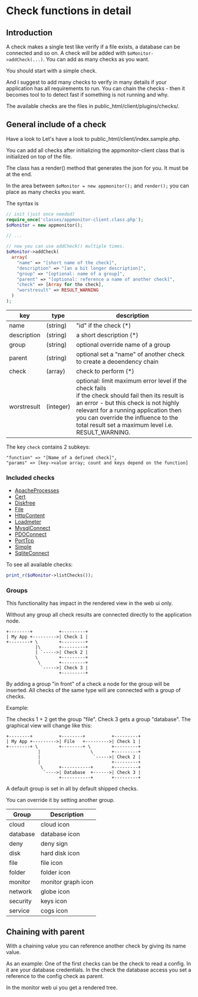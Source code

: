 # Check functions in detail #

## Introduction ##

A check makes a single test like verify if a file exists, a database can be connected and so on. A check will be added with `$oMonitor->addCheck(...)`. You can add as many checks as you want.

You should start with a simple check.

And I suggest to add many checks to verify in many details if your application has all requirements to run. You can chain the checks - then it becomes tool to to detect fast if something is not running and why.

The available checks are the files in public_html/client/plugins/checks/.

## General include of a check ##

Have a look to Let's have a look to public_html/client/index.sample.php.

You can add all checks after initializing the appmonitor-client class that
is initialized on top of the file.

The class has a render() method that generates the json for you. It must be at the end.

In the area between `$oMonitor = new appmonitor();` and `render();` you can place
as many checks you want.

The syntax is

```php
// init (just once needed)
require_once('classes/appmonitor-client.class.php');
$oMonitor = new appmonitor();

// ...

// now you can use addCheck() multiple times.
$oMonitor->addCheck(
  array(
    "name" => "[short name of the check]",
    "description" => "[an a bit longer description]",
    "group" => "[optional: name of a group]",
    "parent" => "[optional: reference a name of another check]",
    "check" => [Array for the check],
    "worstresult" => RESULT_WARNING
  )
);
```

| key        | type     | description |
|---         |---       |---
|name        |(string)  | "id" if the check <span class="required">(*)</span>|
|description |(string)  | a short description <span class="required">(*)</span>|
|group       |(string)  | optional override name of a group |
|parent      |(string)  | optional set a "name" of another check to create a deoendency chain |
|check       |(array)   | check to perform <span class="required">(*)</span>|
|worstresult |(integer) | optional: limit maximum error level if the check fails<br>if the check should fail then its result is an error - but this check is not highly relevant for a running application then you can override the influence to the total result set a maximum level i.e. RESULT_WARNING.|


The key `check` contains 2 subkeys:

	"function" => "[Name of a defined check]",
	"params" => [key->value array; count and keys depend on the function]


### Included checks ###

- [ApacheProcesses](60_Plugins/20_Checks/apacheprocesses.md)
- [Cert](60_Plugins/20_Checks/cert.md)
- [Diskfree](60_Plugins/20_Checks/diskfree.md)
- [File](60_Plugins/20_Checks/file.md)
- [HttpContent](60_Plugins/20_Checks/httpcontent.md)
- [Loadmeter](60_Plugins/20_Checks/loadmeter.md)
- [MysqlConnect](60_Plugins/20_Checks/mysqlconnect.md)
- [PDOConnect](60_Plugins/20_Checks/pdoconnect.md)
- [PortTcp](60_Plugins/20_Checks/porttcp.md)
- [Simple](60_Plugins/20_Checks/simple.md)
- [SqliteConnect](60_Plugins/20_Checks/sqliteconnect.md)

To see all available checks:

```php
print_r($oMonitor->listChecks());
```

### Groups ###

This functionality has impact in the rendered view in the web ui only.

Without any group all check results are connected directly to the application node.

```text
+--------+          +---------+    
| My App +--------->| Check 1 |
+--------+ \        +---------+
           |\       +---------+
           | `----->| Check 2 |
           \        +---------+
            \       +---------+
             `----->| Check 3 |
                    +---------+  
```

By adding a group "in front" of a check a node for the group will be inserted. All checks of the same type will are connected with a group of checks.

Example:

The checks 1 + 2 get the group "file". Check 3 gets a group "database". The graphical view will change like this:

```text
+--------+          +--------+          +---------+    
| My App +--------->| File   +--------->| Check 1 |
+--------+ \        +--------+ \        +---------+
            |                   \       +---------+
            |                    `----->| Check 2 |
            |                           +---------+
             \      +-----------+       +---------+
              `---->| Database  +------>| Check 3 |
                    +-----------+       +---------+
```

A default group is set in all by default shipped checks.

You can override it by setting another group.

| Group      | Description |
|---         |---
| cloud      | cloud icon |
| database   | database icon |
| deny       | deny sign |
| disk       | hard disk icon |
| file       | file icon |
| folder     | folder icon |
| monitor    | monitor graph icon |
| network    | globe icon |
| security   | keys icon |
| service    | cogs icon |

## Chaining with parent ##

With a chaining value you can reference another check by giving its name value.

As an example: One of the first checks can be the check to read a config. In it are your database credentials. In the check the database access you set a reference to the config check as parent.

In the monitor web ui you get a rendered tree.
